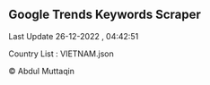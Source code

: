 

## Google Trends Keywords Scraper 
 
Last Update 26-12-2022 , 04:42:51

Country List :
VIETNAM.json



© Abdul Muttaqin 
